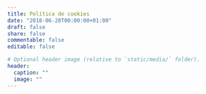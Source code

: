 ```yaml
---
title: Política de cookies
date: "2018-06-28T00:00:00+01:00"
draft: false
share: false
commentable: false
editable: false

# Optional header image (relative to `static/media/` folder).
header:
  caption: ""
  image: ""
---
```


<html>

<body>
<script id="CookieDeclaration" src="https://consent.cookiebot.com/77c7c238-0c79-4e60-8914-2b7cbf72d5a4/cd.js" type="text/javascript" async></script>
</body>

</html>
